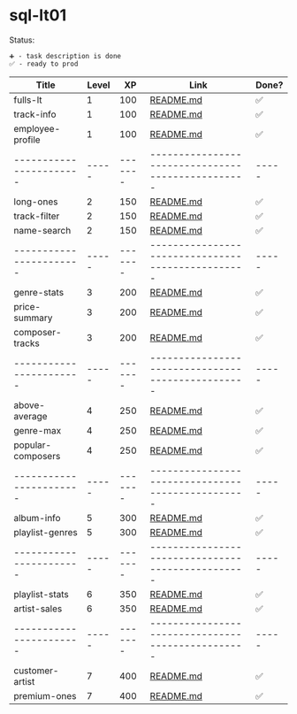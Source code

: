 # sql-lt01

Status:

    ➕ - task description is done
    ✅ - ready to prod

| Title                   | Level | XP      | Link                                                 | Done? |
| ----------------------- | ----- | ------- | ---------------------------------------------------- | ----- |
| fulls-lt                | 1     | 100     | [README.md](./fulls-lt/README.md)                    | ✅    |
| track-info              | 1     | 100     | [README.md](./track-info/README.md)                  | ✅    |
| employee-profile        | 1     | 100     | [README.md](./employee-profile/README.md)            | ✅    |
| ----------------------- | ----- | ------- | -------------------------------------------------    | ----- |
| long-ones               | 2     | 150     | [README.md](./long-ones/README.md)                   | ✅    |
| track-filter            | 2     | 150     | [README.md](./track-filter/README.md)                | ✅    |
| name-search             | 2     | 150     | [README.md](./name-search/README.md)                 | ✅    |
| ----------------------- | ----- | ------- | -------------------------------------------------    | ----- |
| genre-stats             | 3     | 200     | [README.md](./genre-stats/README.md)                 | ✅    |
| price-summary           | 3     | 200     | [README.md](./price-summary/README.md)               | ✅    |
| composer-tracks         | 3     | 200     | [README.md](./composer-tracks/README.md)             | ✅    |
| ----------------------- | ----- | ------- | -------------------------------------------------    | ----- |
| above-average           | 4     | 250     | [README.md](./above-average/README.md)               | ✅    |
| genre-max               | 4     | 250     | [README.md](./genre-max/README.md)                   | ✅    |
| popular-composers       | 4     | 250     | [README.md](./popular-composers/README.md)           | ✅    |
| ----------------------- | ----- | ------- | -------------------------------------------------    | ----- |
| album-info              | 5     | 300     | [README.md](./album-info/README.md)                  | ✅    |
| playlist-genres         | 5     | 300     | [README.md](./playlist-genres/README.md)             | ✅    |
| ----------------------- | ----- | ------- | -------------------------------------------------    | ----- |
| playlist-stats          | 6     | 350     | [README.md](./playlist-stats/README.md)              | ✅    |
| artist-sales            | 6     | 350     | [README.md](./artist-sales/README.md)                | ✅    |
| ----------------------- | ----- | ------- | -------------------------------------------------    | ----- |
| customer-artist         | 7     | 400     | [README.md](./customer-artist/README.md)             | ✅    |
| premium-ones            | 7     | 400     | [README.md](../story07/premium-ones/README.md)       | ✅    |

